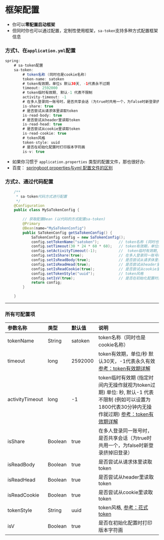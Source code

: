 # 框架配置
- 你可以**零配置启动框架**
- 但同时你也可以通过配置，定制性使用框架，`sa-token`支持多种方式配置框架信息





### 方式1、在`application.yml`配置

``` java
spring: 
    # sa-token配置
    sa-token: 
        # token名称 (同时也是cookie名称)
        token-name: satoken
        # token有效期，单位s 默认30天, -1代表永不过期 
        timeout: 2592000
		# token临时有效期, 默认-1 代表不限制	
		activity-timeout: -1
        # 在多人登录同一账号时，是否共享会话 (为true时共用一个，为false时新登录挤掉旧登录)
        is-share: true
        # 是否尝试从请求体里读取token
        is-read-body: true
        # 是否尝试从header里读取token
        is-read-head: true
        # 是否尝试从cookie里读取token
        is-read-cookie: true
        # token风格
        token-style: uuid
        # 是否在初始化配置时打印版本字符画
        is-v: true
```

- 如果你习惯于 `application.properties` 类型的配置文件，那也很好办: 
- 百度： [springboot properties与yml 配置文件的区别](https://www.baidu.com/s?ie=UTF-8&wd=springboot%20properties%E4%B8%8Eyml%20%E9%85%8D%E7%BD%AE%E6%96%87%E4%BB%B6%E7%9A%84%E5%8C%BA%E5%88%AB)


### 方式2、通过代码配置
``` java 
	/**
	 * sa-token代码方式进行配置
	 */
	@Configuration
	public class MySaTokenConfig {
	
		// 获取配置Bean (以代码的方式配置sa-token)
		@Primary
		@Bean(name="MySaTokenConfig")
		public SaTokenConfig getSaTokenConfig() {
			SaTokenConfig config = new SaTokenConfig();
			config.setTokenName("satoken");			// token名称 (同时也是cookie名称)
			config.setTimeout(30 * 24 * 60 * 60); 	// token有效期，单位s 默认30天, -1代表永不过期 
			config.setActivityTimeout(-1); 			//  token临时有效期, 默认-1 代表不限制	
			config.setIsShare(true);				// 在多人登录同一账号时，是否共享会话 (为true时共用一个，为false时新登录挤掉旧登录)
			config.setIsReadBody(true);				// 是否尝试从请求体里读取token
			config.setIsReadHead(true);				// 是否尝试从header里读取token
			config.setIsReadCookie(true);			// 是否尝试从cookie里读取token
			config.setTokenStyle("uuid"); 			// token风格 
			config.setIsV(true);					// 是否在初始化配置时打印版本字符画
			return config;
		}
		
	}
```


--- 
### 所有可配置项
| 参数名称			| 类型		| 默认值		| 说明																				|
| :--------			| :--------	| :--------	| :--------																			|
| tokenName			| String	| satoken	| token名称（同时也是cookie名称）													|
| timeout			| long		| 2592000	| token有效期，单位/秒 默认30天，-1代表永久有效	[参考：token有效期详解](/fun/token-timeout)		|
| activityTimeout	| long		| -1		| token临时有效期 (指定时间内无操作就视为token过期) 单位: 秒, 默认-1 代表不限制 (例如可以设置为1800代表30分钟内无操作就过期) 	[参考：token有效期详解](/fun/token-timeout)													|
| isShare			| Boolean	| true		|  在多人登录同一账号时，是否共享会话（为true时共用一个，为false时新登录挤掉旧登录）	|
| isReadBody		| Boolean	| true		| 是否尝试从请求体里读取token														|
| isReadHead		| Boolean	| true		| 是否尝试从header里读取token														|
| isReadCookie		| Boolean	| true		| 是否尝试从cookie里读取token														|
| tokenStyle		| String	| uuid		| token风格, [参考：花式token](/use/token-style)										|
| isV				| Boolean	| true		| 是否在初始化配置时打印版本字符画													|
